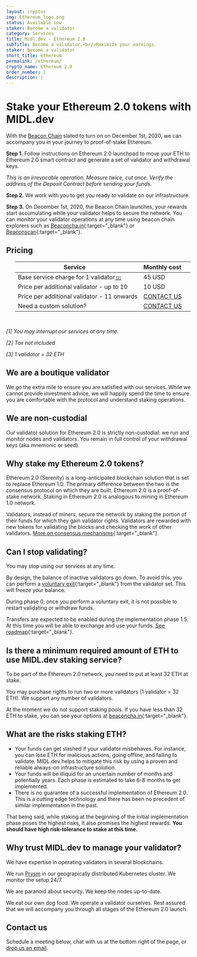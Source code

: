 ```yaml
---
layout: cryptos
img: Ethereum_logo.png
status: Available now
staker: Become a validator
category: Services
title: Midl.dev - Ethereum 2.0
subTitle: Become a validator.<br/>Maximize your earnings.
staker: Become a validator
short_title: ethereum
permalink: /ethereum/
crypto_name: Ethereum 2.0
order_number: 1
description: | 
---
```


# Stake your Ethereum 2.0 tokens with MIDL.dev

With the [Beacon Chain](https://ethereum.org/en/eth2/beacon-chain/) slated to turn on on December 1st, 2020, we can accompany you in your journey to proof-of-stake Ethereum.

**Step 1.** Follow instructions on Ethereum 2.0 launchpad to move your ETH to Ethereum 2.0 smart contract and generate a set of validator and withdrawal keys.<br>

*This is an irrevocable operation. Measure twice, cut once. Verify the address of the Deposit Contract before sending your funds.*


**Step 2.** We work with you to get you ready to validate on our infrastructure.


**Step 3.** On December 1st, 2020, the Beacon Chain launches, your rewards start accumulating while your validator helps to secure the network. You can monitor your validator operations at any time using beacon chain explorers such as [Beaconcha.in](http://beaconcha.in/){:target="_blank"} or [Beaconscan](https://beaconscan.com/){:target="_blank"}.

## Pricing

<section id="pricelist">
    <ul class="flex-container">
        <div class=".midl-table-view-offering">
        <div class="card btn-no-waves">
        <div class="card-body" style="text-align: center;">
            <div class="table-responsive">
                <table class="table table-bordered">
                    <thead>
                    <tr>
                        <th scope="col" class="midl-table-title">Service<a style="font-size:10px;color:#fff" href="#section1"> [1]</a></th>
                        <th scope="col" class="midl-table-title">Monthly cost<a style="font-size:10px;color:#fff" href="#section1"> [3]</a></th>
                    </tr>
                    </thead>
                    <tbody>
                    <tr>
                        <td>Base service charge for 1 validator<a style="font-size:10px;" href="#section1"> [2]</a></td>
                        <td>45 USD</td>
                    </tr>
                    <tr>
                        <td>Price per additional validator - up to 10</td>
                        <td>10 USD</td>
                    </tr>
                    <tr>
                        <td>Price per additional validator - 11 onwards</td>
                        <td><a href="mailto:hello@midl.dev" target="_blank">CONTACT US <i class="fa fa-envelope-o"></i></a></td>
                    </tr>
                                        <tr>
                        <td>Need a custom solution?</td>
                        <td><a href="mailto:hello@midl.dev" target="_blank">CONTACT US <i class="fa fa-envelope-o"></i></a></td>
                    </tr>
                    </tbody>
                </table>


</div>
</div>
</div>
</div>
</ul>
</section>
<div style="padding-top:15px"><i>
<p>[1] You may interrupt our services at any time.</p>
<p>[2] Tax not included</p>
<p>[3] 1 validator = 32 ETH</p>
</i>
</div>

## We are a boutique validator
We go the extra mile to ensure you are satisfied with our services. While we cannot provide investment advice, we will happily spend the time to ensure you are comfortable with the protocol and understand staking operations.

## We are non-custodial
Our validator solution for Ethereum 2.0 is strictly non-custodial: we run and monitor nodes and validators. You remain in full control of your withdrawal keys (aka mnemonic or seed).


## Why stake my Ethereum 2.0 tokens?
Ethereum 2.0 (Serenity) is a long-anticipated blockchain solution that is set to replace Ethereum 1.0. The primary difference between the two is the consensus protocol on which they are built. Ethereum 2.0 is a proof-of-stake network. Staking in Ethereum 2.0 is analogous to mining in Ethereum 1.0 network.

Validators, instead of miners, secure the network by staking the portion of their funds for which they gain validator rights. Validators are rewarded with new tokens for validating the blocks and checking the work of other validators. [More on consensus mechanisms](https://ethereum.org/en/developers/docs/consensus-mechanisms/){:target="_blank"}.

## Can I stop validating?
You may stop using our services at any time.

By design, the balance of inactive validators go down. To avoid this, you can perform a [voluntary exit](https://docs.prylabs.network/docs/wallet/exiting-a-validator){:target="_blank"} from the validator set. This will freeze your balance.

During phase 0, once you perform a voluntary exit, it is not possible to restart validating or withdraw funds.

Transfers are expected to be enabled during the implementation phase 1.5. At this time you will be able to exchange and use your funds. [See roadmap](https://docs.ethhub.io/ethereum-roadmap/ethereum-2.0/eth-2.0-phases/){:target="_blank"}.

## Is there a minimum required amount of ETH to use MIDL.dev staking service?
To be part of the Ethereum 2.0 network, you need to put at least 32 ETH at stake. 

You may purchase rights to run two or more validators (1 validator = 32 ETH). We support any number of validators. 

At the moment we do not support staking pools. If you have less than 32 ETH to stake, you can see your options at [beaconcha.in](https://beaconcha.in/stakingServices){:target="_blank"}.

## What are the risks staking ETH?
* Your funds can get slashed if your validator misbehaves. For instance, you can lose ETH for malicious actions, going offline, and failing to validate. MIDL.dev helps to mitigate this risk by using a proven and reliable always-on infrastructure solution.
* Your funds will be illiquid for an uncertain number of months and potentially years. Each phase is estimated to take 6-8 months to get implemented.
* There is no guarantee of a successful implementation of Ethereum 2.0. This is a cutting edge technology and there has been no precedent of similar implementation in the past.

That being said, while staking at the beginning of the initial implementation phase poses the highest risks, it also promises the highest rewards. **You should have high risk-tolerance to stake at this time.**

## Why trust MIDL.dev to manage your validator?
We have expertise in operating validators in several blockchains. 

We run [Prysm](https://prylabs.net/) in our geograpically distributed Kubernetes cluster. We monitor the setup 24/7.

We are paranoid about security. We keep the nodes up-to-date.

We eat our own dog food. We operate a validator ourselves. Rest assured that we will accompany you through all stages of the Ethereum 2.0 launch.

## Contact us

Schedule a meeting below, chat with us at the bottom right of the page, or [drop us an email](mailto:hello@midl.dev).

<div class="meetings-iframe-container" data-src="https://meetings.hubspot.com/nicolas-ochem?embed=true"></div>
<script type="text/javascript" src="https://static.hsappstatic.net/MeetingsEmbed/ex/MeetingsEmbedCode.js"></script>

